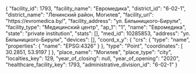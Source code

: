 {
    "facility_id": 1793,
    "facility_name": "Евромедика",
    "district_id": "6-02-1",
    "district_name": "Ленинский район, Могилев",
    "facility_url": "https:\/\/evromedica.by\/",
    "facility_address": "ул. Бялыницкого-Бирули",
    "facility_type": "Медицинский центр",
    "ap_1": "1",
    "name": "Евромедика",
    "state": "private institution",
    "stats": [],
    "med_id": 10285853,
    "address": "ул. Бялыницкого-Бирули",
    "devices": [],
    "coord_x_y": {
        "crs": {
            "type": "name",
            "properties": {
                "name": "EPSG:4326"
            }
        },
        "type": "Point",
        "coordinates": [
            30.2851,
            53.9197
        ]
    },
    "place_name": "Могилев",
    "place_type": "city",
    "localties_key": 129,
    "year_of_closing": null,
    "year_of_opening": "2020",
    "healthcare_facility_key": 1793,
    "administrative_division_id": "6-02-1"
}